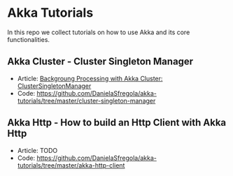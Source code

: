 # Akka Tutorials
In this repo we collect tutorials on how to use Akka and its core functionalities.

## Akka Cluster - Cluster Singleton Manager
- Article: [Backgroung Processing with Akka Cluster: ClusterSingletonManager](http://danielasfregola.com/2016/02/21/background-processing-with-akka-cluster-singletonclustermanager/)
- Code: https://github.com/DanielaSfregola/akka-tutorials/tree/master/cluster-singleton-manager

## Akka Http - How to build an Http Client with Akka Http
- Article: TODO
- Code: https://github.com/DanielaSfregola/akka-tutorials/tree/master/akka-http-client
